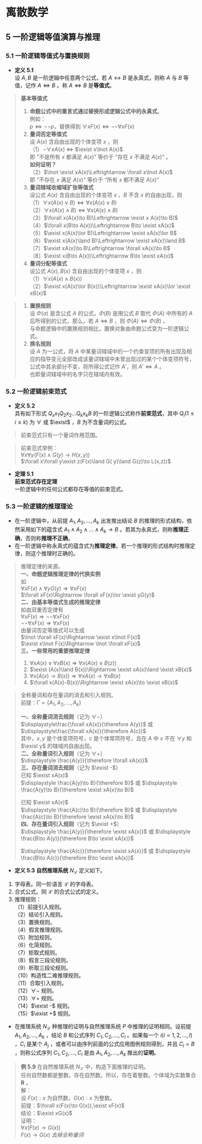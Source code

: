 # 离散数学

## 5 一阶逻辑等值演算与推理

### 5.1 一阶逻辑等值式与置换规则

- **定义 5.1**  
  设 $A,B$ 是一阶逻辑中任意两个公式，若 $A\leftrightarrow B$ 是永真式，则称 $A$ 与 $B$ 等值，记作 $A\Leftrightarrow B$ 。称 $A\Leftrightarrow B$ 是**等值式**。

> **基本等值式**  
>
> 1. **命题公式中的重言式通过替换形成逻辑公式中的永真式**。  
> 例如：  
> $p\Leftrightarrow \lnot\lnot p$，替换得到 $\forall xF(x)\Leftrightarrow \lnot\lnot\forall xF(x)$  
> 2. **量词否定等值式**  
> 设 $A(x)$ 含自由出现的个体变项 $x$ ，则  
> （1）$\lnot \forall xA(x)$ $\Leftrightarrow$ $\exist x\lnot A(x)$  
> 即 “不是所有 $x$ 都满足 $A(x)$” 等价于 “存在 $x$ 不满足 $A(x)$” 。  
> **如何证明？**  
> （2）$\lnot \exist xA(x)\Leftrightarrow \forall x\lnot A(x)$  
> 即 “不存在 $x$ 满足 $A(x)$” 等价于 “所有 $x$ 都不满足 $A(x)$”  
> 3. **量词辖域收缩域扩张等值式**  
> 设公式 $A(x)$ 含自由出现的个体变项 $x$ ，$B$ 不含 $x$ 的自由出现，则  
> （1）$\forall x(A(x)\lor B)\Leftrightarrow \forall x(A(x)\lor B)$  
> （2）$\forall x(A(x)\land B)\Leftrightarrow \forall x(A(x)\land B)$  
> （3）$\forall x(A(x)\to B)\Leftrightarrow \exist x A(x)\to B)$  
> （4）$\forall x(B\to A(x))\Leftrightarrow B\to \exist xA(x)$  
> （5）$\exist x(A(x)\lor B)\Leftrightarrow \exist xA(x)\lor B$  
> （6）$\exist x(A(x)\land B)\Leftrightarrow \exist xA(x)\land B$  
> （7）$\exist xA(x)\to B\Leftrightarrow \forall xA(x)\to B$  
> （8）$\exist x(B\to A(x))\Leftrightarrow B\to \exist xA(x)$
> 3. **量词分配等值式**  
> 设公式 $A(x),B(x)$ 含自由出现的个体变项 $x$ ，则  
> （1）$\forall x(A(x)\land B(x))$  
> （2）$\exist x(A(x)\lor B(x))\Leftrightarrow \exist xA(x)\lor \exist xB(x)$

> 1. **置换规则**  
> 设 $\Phi(a)$ 是含公式 $A$ 的公式，$\Phi(B)$ 是用公式 $B$ 取代 $\Phi(A)$ 中所有的 $A$ 后所得到的公式，那么，若 $A\Leftrightarrow B$ ，则 $\Phi(A)\Leftrightarrow \Phi(B)$ 。  
> 与命题逻辑中的置换规则相比，置换对象由命题公式变为一阶逻辑公式。
> 2. **换名规则**  
> 设 $A$ 为一公式，将 $A$ 中某量词辖域中的一个约束变项的所有出现及相应的指导变元全部改成该量词辖域中未曾出现过的某个个体变项符号，公式中其余部分不变，将所得公式记作 $A'$，则 $A'\Leftrightarrow A$ 。  
> 也即量词辖域中的名字只在辖域内有效。

### 5.2 一阶逻辑前束范式

- **定义 5.2**  
  具有如下形式 $Q_xx_1Q_2x_2...Q_kx_kB$ 的一阶逻辑公式称作**前束范式**，其中 $Q_i(1\le i \le k)$ 为 $\forall$ 或 $\exist$ ，$B$ 为不含量词的公式。

> 前束范式只有一个量词作用范围。

> 前束范式举例：  
> $\forall x\forall y(F(x)\land G(y)\to H(x,y))$  
> $\forall x\forall y\exist z(F(x)\land G( y)\land G(z)\to L(x,z))$

- **定理 5.1**  
  **前束范式存在定理**  
  一阶逻辑中的任何公式都存在等值的前束范式。

### 5.3 一阶逻辑的推理理论

- 在一阶逻辑中，从前提 $A_1,A_2,...,A_k$ 出发推出结论 $B$ 的推理的形式结构，依然采用如下的蕴含式 $A_1\land A_2\land ... \land A_k\to B$ 。若其为永真式，则称**推理正确**，否则称**推理不正确**。
- 在一阶逻辑中称永真式的蕴含式为**推理定律**。若一个推理的形式结构时推理定律，则这个推理时正确的。

> 推理定律的来源。  
> **一、命题逻辑推理定律的代换实例**  
> 如  
> $\forall xF(x)\land \forall yG(y)\Rightarrow \forall xF(x)$  
> $\forall xF(x)\Rightarrow \forall xF(x)\lor \exist yG(y)$  
> **二、由基本等值式生成的推理定律**  
> 如由双重否定律有  
> $\forall xF(x)\Rightarrow \lnot\lnot \forall xF(x)$  
> $\lnot\lnot \forall xF(x)\Rightarrow \forall xF(x)$  
> 由量词否定等值式可以生成  
> $\lnot \forall xF(x)\Rightarrow \exist x\lnot F(x)$  
> $\exist x\lnot F(x)\Rightarrow \lnot \forall xF(x)$  
> **三、一些常用的重要推理定律**  
>
> 1. $\forall xA(x)\lor \forall xB(x)\Rightarrow \forall x(A(x)\lor B(z))$  
> 2. $\exist (A(x)\land B(x))\Rightarrow \exist xA(x)\land \exist xB(x)$  
> 3. $\forall x(A(x)\to B(x))\Rightarrow \forall xA(x)\to \forall xB(x)$  
> 4. $\forall x(A(x)-B(x))\Rightarrow \exist xA(x)\to \exist xB(x)$

> 全称量词和存在量词的消去和引入规则。  
> 前提：$\Gamma=\{A_1,A_2,...,A_k\}$  
>
> **一、全称量词消去规则**（记为 $\forall -$）  
> $\displaystyle\frac{\forall xA(x)}{\therefore A(y)}$ 或 $\displaystyle\frac{\forall xA(x)}{\therefore A(c)}$  
其中，$x,y$ 是个体变项符号，$c$ 是个体常项符号，且在 $A$ 中 $x$ 不在 $\forall y$ 和 $\exist y$ 的辖域内自由出现。  
> **二、全称量词引入规则**（记为 $\forall +$）  
> $\displaystyle \frac{A(y)}{\therefore \forall xA(x)}$  
> **三、存在量词消去规则**（记为 $\exist -$）  
> 已知 $\exist xA(x)$  
> $\displaystyle \frac{A(y)\to B}{\therefore B}$ 或 $\displaystyle \frac{A(y)\to B}{\therefore \exist xA(x)\to B}$  
>
> 已知 $\exist xA(x)$  
> $\displaystyle \frac{A(c)\to B}{\therefore B}$ 或 $\displaystyle \frac{A(c)\to B}{\therefore \exist xA(x)\to B}$  
> **四、存在量词引入规则**（记为 $\exist +$）  
> $\displaystyle \frac{A(y)}{\therefore \exist xA(x)}$ 或 $\displaystyle \frac{B\to A(y)}{\therefore B\to \exist xA(x)}$
>
> $\displaystyle \frac{A(c)}{\therefore \exist xA(x)}$ 或 $\displaystyle \frac{B\to A(c)}{\therefore B\to \exist xA(x)}$

- **定义 5.3** **自然推理系统** $N_{\mathscr{L}}$ 定义如下。  

1. 字母表。同一阶语言 $\mathscr{L}$ 的字母表。
2. 合式公式。同 $\mathscr{L}$ 的合式公式的定义。
3. 推理规则：  
（1）前提引入规则。  
（2）结论引入规则。  
（3）置换规则。  
（4）假言推理规则。  
（5）附加规则。  
（6）化简规则。  
（7）拒取式规则。  
（8）假言三段论规则。  
（9）析取三段论规则。  
（10）构造性二难推理规则。  
（11）合取引入规则。  
（12）$\forall -$ 规则。  
（13）$\forall +$ 规则。  
（14）$\exist -$ 规则。  
（15）$\exist +$ 规则。  

- 在推理系统 $N_\mathscr{L}$ 种推理的证明与自然推理系统 $P$ 中推理的证明相同。设前提 $A_1,A_2,...,A_k$ ，结论 $B$ 和公式序列 $C_1,C_2,...,C_l$ 。如果每一个 $i(i=1,2,...,l)$ ，$C_i$ 是某个 $A_j$ ，或者可以由序列前面的公式应用图例规则得到，并且 $C_l=B$ ，则称公式序列 $C_1,C_2,...,C_l$ 是由 $A_1,A_2,...,A_k$ 推出的**证明**。

> **例 5.9** 在自然推理系统 $N_{\mathscr{L}}$ 中，构造下面推理的证明。  
> 任何自然数都是整数。存在自然数。所以，存在着整数。个体域为实数集合 $\boldsymbol{R}$ 。  
> 解：  
> 设 $F(x):x$ 为自然数，$G(x):x$ 为整数。  
> 前提：$\forall x(F(x)\to G(x)),\exist xF(x)$  
> 结论：$\exist xG(x)$  
> 证明：  
> $\forall x(F(x)\to G(x))$  
> $F(x)\to G(x)$ $去掉全称量词$  
> 